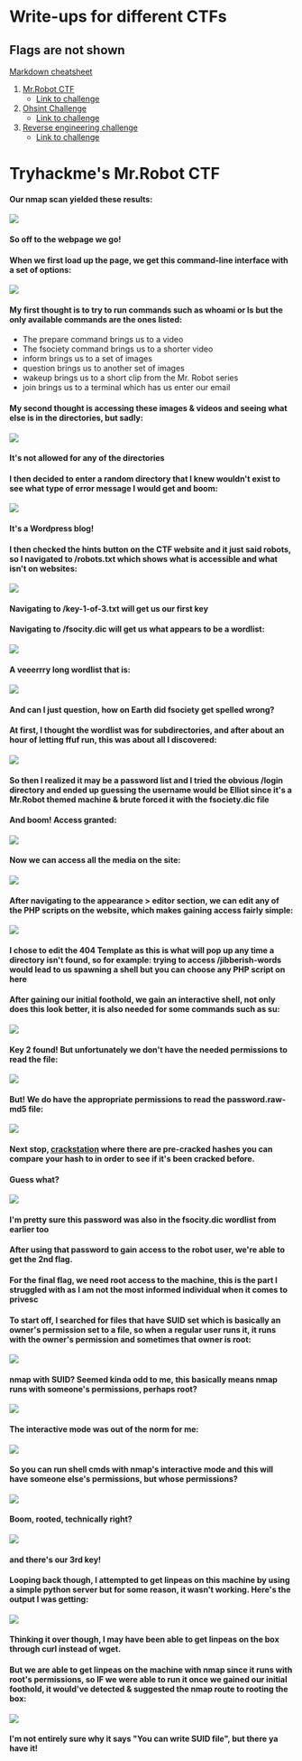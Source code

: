 # Write-ups for different CTFs
## Flags are not shown
[Markdown cheatsheet](https://guides.github.com/pdfs/markdown-cheatsheet-online.pdf)

1. [Mr.Robot CTF](https://github.com/1d8/write/blob/master/Mr.robot_CTF.pdf)
   * [Link to challenge](https://tryhackme.com/room/mrrobot)
2. [Ohsint Challenge](https://github.com/1d8/write/blob/master/ohsint-thm.pdf)
    * [Link to challenge](https://tryhackme.com/room/ohsint)
3. [Reverse engineering challenge](https://github.com/1d8/write/blob/master/RE_Challenge_thm.pdf)
    * [Link to challenge](https://tryhackme.com/room/reverseengineering)



# Tryhackme's Mr.Robot CTF
#### Our nmap scan yielded these results: 
![](../Downloads/img1.png)
#### So off to the webpage we go!
#### When we first load up the page, we get this command-line interface with a set of options: 
![](../Downloads/img2.png)
#### My first thought is to try to run commands such as whoami or ls but the only available commands are the ones listed:
* The prepare command brings us to a video
* The fsociety command brings us to a shorter video
* inform brings us to a set of images
* question brings us to another set of images
* wakeup brings us to a short clip from the Mr. Robot series
* join brings us to a terminal which has us enter our email

#### My second thought is accessing these images & videos and seeing what else is in the directories, but sadly: 
![](../Downloads/img3.png)
#### It's not allowed for any of the directories
#### I then decided to enter a random directory that I knew wouldn't exist to see what type of error message I would get and boom: 
![](../Downloads/img4.png)
#### It's a Wordpress blog!
#### I then checked the hints button on the CTF website and it just said robots, so I navigated to /robots.txt which shows what is accessible and what isn't on websites: 
![](../Downloads/img5.png)
#### Navigating to /key-1-of-3.txt will get us our first key
#### Navigating to /fsocity.dic will get us what appears to be a wordlist: 
![](../Downloads/img6.png)
#### A veeerrry long wordlist that is: 
![](../Downloads/img7.png)
#### And can I just question, how on Earth did fsociety get spelled wrong?
#### At first, I thought the wordlist was for subdirectories, and after about an hour of letting ffuf run, this was about all I discovered: 
![](../Downloads/img8.png)
#### So then I realized it may be a password list and I tried the obvious /login directory and ended up guessing the username would be Elliot since it's a Mr.Robot themed machine & brute forced it with the fsociety.dic file
#### And boom! Access granted: 
![](../Downloads/img9.png)
#### Now we can access all the media on the site: 
![](../Downloads/img10.png)
#### After navigating to the appearance > editor section, we can edit any of the PHP scripts on the website, which makes gaining access fairly simple: 
![](../Downloads/img11.png)
#### I chose to edit the 404 Template as this is what will pop up any time a directory isn't found, so for example: trying to access /jibberish-words would lead to us spawning a shell but you can choose any PHP script on here
#### After gaining our initial foothold, we gain an interactive shell, not only does this look better, it is also needed for some commands such as su: 
![](../Downloads/img12.png)
#### Key 2 found! But unfortunately we don't have the needed permissions to read the file: 
![](../Downloads/img13.png)
#### But! We do have the appropriate permissions to read the password.raw-md5 file: 
![](../Downloads/img14.png)
#### Next stop, [crackstation](https://crackstation.net) where there are pre-cracked hashes you can compare your hash to in order to see if it's been cracked before.
#### Guess what? 
![](../Downloads/img15.png)
#### I'm pretty sure this password was also in the fsocity.dic wordlist from earlier too
#### After using that password to gain access to the robot user, we're able to get the 2nd flag.
#### For the final flag, we need root access to the machine, this is the part I struggled with as I am not the most informed individual when it comes to privesc
#### To start off, I searched for files that have SUID set which is basically an owner's permission set to a file, so when a regular user runs it, it runs with the owner's permission and sometimes that owner is root: 
![](../Downloads/img16.png)
#### nmap with SUID? Seemed kinda odd to me, this basically means nmap runs with someone's permissions, perhaps root? 
![](../Downloads/img17.png)
#### The interactive mode was out of the norm for me: 
![](../Downloads/img18.png)
#### So you can run shell cmds with nmap's interactive mode and this will have someone else's permissions, but whose permissions? 
![](../Downloads/img19.png)
#### Boom, rooted, technically right? 
![](../Downloads/img20.png)
#### and there's our 3rd key!
#### Looping back though, I attempted to get linpeas on this machine by using a simple python server but for some reason, it wasn't working. Here's the output I was getting: 
![](../Downloads/img211.png)
#### Thinking it over though, I may have been able to get linpeas on the box through curl instead of wget.
#### But we are able to get linpeas on the machine with nmap since it runs with root's permissions, so IF we were able to run it once we gained our initial foothold, it would've detected & suggested the nmap route to rooting the box: 
![](../Downloads/img23.png)
#### I'm not entirely sure why it says "You can write SUID file", but there ya have it!


